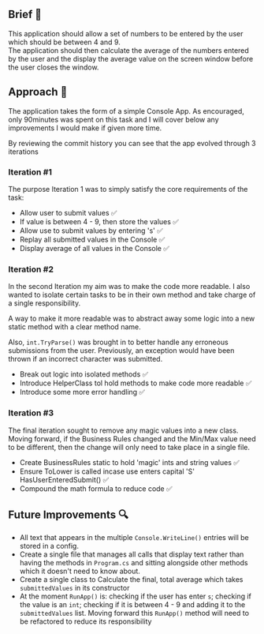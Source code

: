 ## Brief :briefcase:

This application should allow a set of numbers to be entered by the user which should be between 4 and 9.  
The application should then calculate the average of the numbers entered by the user and the display the 
average value on the screen window before the user closes the window.

## Approach :construction:

The application takes the form of a simple Console App. As encouraged, only 90minutes was spent on this task
and I will cover below any improvements I would make if given more time.

By reviewing the commit history you can see that the app evolved through 3 iterations

### Iteration #1

The purpose Iteration 1 was to simply satisfy the core requirements of the task:

- Allow user to submit values :white_check_mark:
- If value is between 4 - 9, then store the values :white_check_mark:
- Allow use to submit values by entering 's' :white_check_mark:
- Replay all submitted values in the Console :white_check_mark:
- Display average of all values in the Console :white_check_mark:

### Iteration #2

In the second Iteration my aim was to make the code more readable. I also wanted to isolate certain tasks to be in their 
own method and take charge of a single responsibility.

A way to make it more readable was to abstract away some logic into a new static method with a clear method name.

Also, `int.TryParse()` was brought in to better handle any erroneous submissions from the user. Previously, an exception would
have been thrown if an incorrect character was submitted.

- Break out logic into isolated methods :white_check_mark:
- Introduce HelperClass tol hold methods to make code more readable :white_check_mark:
- Introduce some more error handling :white_check_mark:

### Iteration #3

The final iteration sought to remove any magic values into a new class. Moving forward, if the Business Rules changed and the
Min/Max value need to be different, then the change will only need to take place in a single file.

- Create BusinessRules static to hold 'magic' ints and string values  :white_check_mark:
- Ensure ToLower is called incase use enters capital 'S' HasUserEnteredSubmit() :white_check_mark:
- Compound the math formula to reduce code  :white_check_mark:

## Future Improvements :mag:

- All text that appears in the multiple `Console.WriteLine()` entries will be stored in a config. 
- Create a single file that manages all calls that display text rather than having the methods in `Program.cs` and sitting
alongside other methods which it doesn't need to know about.
- Create a single class to Calculate the final, total average which takes `submittedValues` in its constructor
- At the moment `RunApp()` is: checking if the user has enter `s`; checking if the value is an `int`; checking if it is between 
4 - 9 and adding it to the `submittedValues` list. Moving forward this `RunApp()` method will need to be refactored to reduce
its responsibility
